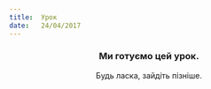 ```yaml
---
title:  Урок
date:   24/04/2017
---
```


### <center>Ми готуємо цей урок.</center>
<center>Будь ласка, зайдіть пізніше.</center>